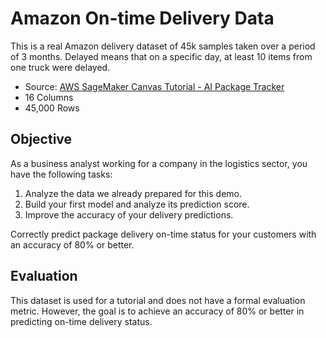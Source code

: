 # Amazon On-time Delivery Data

This is a real Amazon delivery dataset of 45k samples taken over a period of 3 months. Delayed means that on a specific day, at least 10 items from one truck were delayed.

- Source: [AWS SageMaker Canvas Tutorial - AI Package Tracker](https://aipackagetracker.awsplayer.com/)
- 16 Columns
- 45,000 Rows

## Objective

As a business analyst working for a company in the logistics sector, you have the following tasks:

1. Analyze the data we already prepared for this demo.
2. Build your first model and analyze its prediction score.
3. Improve the accuracy of your delivery predictions.

Correctly predict package delivery on-time status for your customers with an accuracy of 80% or better.

## Evaluation

This dataset is used for a tutorial and does not have a formal evaluation metric. However, the goal is to achieve an accuracy of 80% or better in predicting on-time delivery status.
